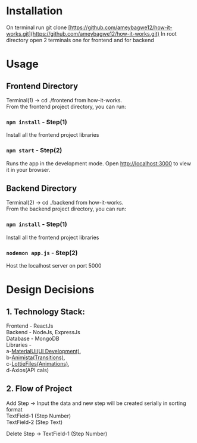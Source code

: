 # Installation

On terminal run git clone [https://github.com/ameybagwe12/how-it-works.git](https://github.com/ameybagwe12/how-it-works.git)
In root directory open 2 terminals one for frontend and for backend

# Usage

## Frontend Directory

Terminal(1) -> cd ./frontend from how-it-works.\
From the frontend project directory, you can run:

### `npm install` - Step(1)

Install all the frontend project libraries

### `npm start` - Step(2)

Runs the app in the development mode.
Open [http://localhost:3000](http://localhost:3000) to view it in your browser.

## Backend Directory

Terminal(2) -> cd ./backend from how-it-works.\
From the backend project directory, you can run:

### `npm install` - Step(1)

Install all the frontend project libraries

### `nodemon app.js` - Step(2)

Host the localhost server on port 5000

# Design Decisions

## 1. Technology Stack:

Frontend - ReactJs\
Backend - NodeJs, ExpressJs\
Database - MongoDB\
Libraries -\
a-[MaterialUi(UI Development)](https://mui.com/material-ui/getting-started/),\
b-[Animista(Transitions)](https://animista.net/),\
c-[LottieFiles(Animations)](https://lottiefiles.com/),\
d-Axios(API cals)

## 2. Flow of Project

Add Step -> Input the data and new step will be created serially in sorting format\
TextField-1 (Step Number)\
TextField-2 (Step Text)

Delete Step ->
TextField-1 (Step Number)